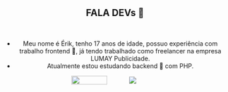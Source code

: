 <!--
**erikfritas/erikfritas** is a ✨ _special_ ✨ repository because its `README.md` (this file) appears on your GitHub profile.

Here are some ideas to get you started:

- 🔭 I’m currently working on ...
- 🌱 I’m currently learning ...
- 👯 I’m looking to collaborate on ...
- 🤔 I’m looking for help with ...
- 💬 Ask me about ...
- 📫 How to reach me: ...
- 😄 Pronouns: ...
- ⚡ Fun fact: ...
-->

<header style="width: 100%;">
  <article>
    <h1>FALA DEVs 👋</h1>
    <br>
    <ul>
      <li>Meu nome é Érik, tenho 17 anos de idade, possuo experiência com trabalho frontend 🔭, já tendo trabalhado como freelancer na empresa LUMAY Publicidade.</li>
      <li>Atualmente estou estudando backend 🌱 com PHP.</li>
    </ul>
  </article>
  <section style="width: 100%;">
    <a style="
              width: 80%;
              display: flex;
              flex-direction: row;
              align-items: center;
              justify-content: center;
              " href="https://lumaypublicidade.com/#contato">
      <img style="width: 45%;" src="https://github-readme-stats.vercel.app/api?username=erikfritas&show_icons=true&theme=dracula&include_all_commits=true&count_private=true"/>
      <img style="width: 100%%;" src="https://github-readme-stats.vercel.app/api/top-langs/?username=erikfritas&layout=compact&langs_count=7&theme=ocean_dark"/>
    </a>
  </section>
</header>

